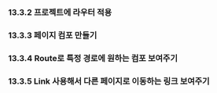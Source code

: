 ### 13.3.2 프로젝트에 라우터 적용

### 13.3.3 페이지 컴포 만들기

### 13.3.4 Route로 특정 경로에 원하는 컴포 보여주기

### 13.3.5 Link 사용해서 다른 페이지로 이동하는 링크 보여주기

